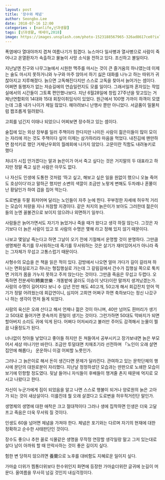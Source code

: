 ```yaml
---
layout: post
title: '장수와 체념'
author: Seongbo.Lee
date: 2018-07-16 12:00
categories : [nanlife,난과생활]
tags: [난과생활, 에세이,2018]
image: https://images.unsplash.com/photo-1523188567965-326ad8617ce0?ixlib=rb-1.2.1&ixid=eyJhcHBfaWQiOjEyMDd9&auto=format&fit=crop&w=960&q=70
---
```


폭염에다 열대야까지 겹쳐 여름나기가 힘겹다. 뉴스마다 일사병과 열사병으로 사람이 죽어나고 온열환자가 속출하고 물놀이 사망 소식을 전하고 있다. 조신하고 볼일이다. 

지난날엔 친구와 나무그늘에서 시원한 맥주를 마시는 것이 큰 즐거움의 하나였는데 이제는 술도 마시지 못하거니와 누구와 마주 앉아서 하기 싫은 대화를 나누고 하는 따위가 귀찮아지고 지루해졌다. 늙으면 고독해진다지만 스스로 고독을 찾아서 늙어가는 셈이다. 어쩌면 동행자가 없는 저승길에의 연습일런지도 모를 일이다. 그래서일까 혼자있는 작업실에서의 시간들이 그토록 편안했나보다.
지난 6월28일에 창립 27주년을 맞고있는 거제난연합회의 14대와 15대 회장이취임식이 있었다. 원근에서 100명 가까이 하객이 모였는데 그중 내가 나이가 제일 많았다. 헤아려보니 난행사 뿐만 아니었다. 서글품이 밀물처럼 짭조롭게 밀려왔다. 

고희를 넘긴지 이태나 되었으니 어찌보면 장수하고 있는 셈이다. 

술집에 있는 외상 장부를 일러 주책이라 한다지만 나이든 사람이 젊은이들이 많이 모이는 자리에 끼는 것도 주책이다 싶어 이제는 삼가하리라 마음을 먹었다. 내친김에 왠만하면 참석키로 했던 거제난우회의 월례회에 나가지 않았다. 고문이란 직함도 내려놓키로 했다

처녀가 시집 안가겠다는 말과 늙은이가 어서 죽고 싶다는 것은 거지말의 두 대표라고 하지만 정말 죽고 싶은 사람은 아무도 없다. 

나 자신도 인생에 도통한 것처럼 ‘하고 싶고, 해보고 싶은 일을 원없이 했으니 오늘 죽어도 호상이다’라고 말하곤 했지만 소변의 색깔이 조금만 노랗게 변해도 두차례나 혼쭐이난 황달인가 하여 겁을 집어 먹는다. 

도로변을 두팔 휘저어며 달리는 노인들이 자주 눈에 띈다. 꾸부정한 자세에 허우적 거리는 모습이 처량을 지나 처참할 지경이다. 같은 처지의 늙은이가 보아도 그러한데 젊은이들의 눈엔 꼴불견으로 보이지 않으려나 외면하기 일쑤다. 

사람들은 늙어가면서도 자기가 늙었거나 죽을 때가 왔다고 생각 하질 않는다. 그것은 자기보다 더 늙은 사람이 있고 또 사람의 수명은 몇해 라고 정해 있지 않기 때문이다. 

나보고 몇일날 죽는다고 하면 그날이 오기 전에 기절해서 운명할 것이 분명하다. 그만큼 생명체란 죽기를 무서워하는데 죽기를 무서워하는 것은 살기가 재미있어서가 아니라 죽는 그자체가 무섭고 고통스럽기 때문이다. 

사형수의 모습을 쓴 책을 읽은 적이 있다. 감방에서 나오면 얼마 가다가 길이 갈라져 하나는 면회실로가고 하나는 형집행실로 가는데 그 갈림길에서 간수가 집행실 쪽으로 툭치면 거의가 몸을 가누지 못하고 주저 앉는다는 것이다. 그만큼 죽음은 무섭고 두렵다. 오죽하면 전분세락(轉糞世樂 · 개똥밭에 굴러도 이승이 낫다)이란 말까지 생겨났겠는가.
사람의 수명이 길어지다 보니 수 십년 전만 해도 40고개, 50고개 해서 회갑잔치 얻어 먹기가 정말 어려웠는데 회갑연이니, 심지어 고희연 어쩌구 하면 축하보다는 정신 나갔구나 하는 생각이 먼저 들게 되었다.

사람의 육신은 오래 산다고 해서 언제나 젊은 것이 아니며, 40만 넘어도 흰머리가 생기고 50대로 들어가면 콧속까지 흰털이 생기는 것이다. 그런가하면 50대도 막바지가 되면 할아버지 소리도 귀에 익게 된다. 어쩌다 어저씨라고 불러만 주어도 감격해서 눈물이 찔끔 나올정도가 된다.

너나없이 첫아들 낳았다고 좋아들 하지만 돈 쳐들여서 공부시키고 장가보내면 늙은 부모 어서 세상 떠나기만 바란다. 조금만 투덜대면 치매초기라 선전하며 「노인이 오래 살면 집안에 해롭다」 운운하니 이걸 어찌할 노릇인가.

그러나 그 늙은이로 해서 돈이 생긴다면 문제가 달라진다. 관여하고 있는 문학단체의 행사에 문단의 대원로분이 자리했다. 지난날 정정하셨던 모습과는 딴판으로 노쇄한 모습이 보기에 민항할 정도였다. 뒷날 들어니 자식들이 후배들이 챙겨줄 촌지 때문에 억지로 모시고 나왔다고 한다. 

자신이 누군가에게 짐이 되었음을 알고 나면 스스로 행불이 되거나 양로원의 늙은 고아가 되는 것이 새상살이다. 이를진데 뭘 오래 살겠다고 도로변을 허우적거린단 말인가.

생명체의 생명에 대한 애착은 크고 절대적이다 그러나 생에 집착하면 인생은 더욱 고달프고 죽음은 더욱 무서워 질 것이다. 

인생도 60을 넘어면 체념을 가져야 한다. 체념은 포기와는 다르며 자기의 현재에 대한 정확하고 순수한 사태판단인 것이다. 

장수도 좋으나 추한 꼴로 식물같은 생명을 무작정 연장할 생각일랑 말고 그저 있는대로 살다 남이 아까워 할 때 안락사하는 것이 좋은 길이지 싶다.

험한 변 당하지 않으려면 養蘭으로 노후를 대비함도 지혜로운 일이지 싶다. 

가마솥 더위가 찜통더위보다 한수위인지 화면에 등장한 가마솥더위란 글귀에 눈길이 머문다. 올여름을 무사히 넘길 것인지 내심걱정이다.